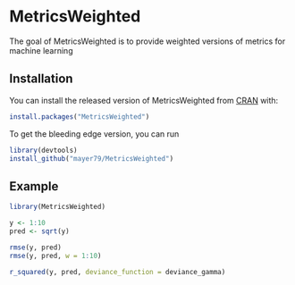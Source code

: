 # MetricsWeighted

The goal of MetricsWeighted is to provide weighted versions of metrics for machine learning

## Installation

You can install the released version of MetricsWeighted from [CRAN](https://CRAN.R-project.org) with:

``` r
install.packages("MetricsWeighted")
```

To get the bleeding edge version, you can run
``` r
library(devtools)
install_github("mayer79/MetricsWeighted")
```

## Example

``` r
library(MetricsWeighted)

y <- 1:10
pred <- sqrt(y)

rmse(y, pred)
rmse(y, pred, w = 1:10)

r_squared(y, pred, deviance_function = deviance_gamma)
```

